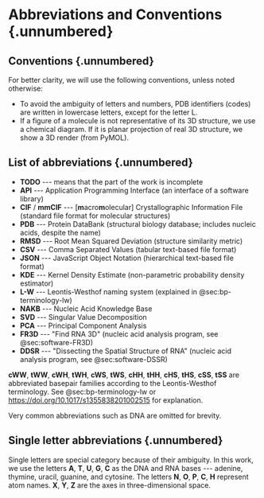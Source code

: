 # Abbreviations and Conventions {.unnumbered}


## Conventions {.unnumbered}

For better clarity, we will use the following conventions, unless noted otherwise:

* To avoid the ambiguity of letters and numbers, PDB identifiers (codes) are written in lowercase letters, except for the letter L.
* If a figure of a molecule is not representative of its 3D structure, we use a chemical diagram. If it is planar projection of real 3D structure, we show a 3D render (from PyMOL).

## List of abbreviations {.unnumbered}

* **TODO** --- means that the part of the work is incomplete
* **API** --- Application Programming Interface (an interface of a software library)
* **CIF** / **mmCIF** --- \[**m**acro**m**olecular\] Crystallographic Information File (standard file format for molecular structures)
* **PDB** --- Protein DataBank (structural biology database; includes nucleic acids, despite the name)
* **RMSD** --- Root Mean Squared Deviation (structure similarity metric)
* **CSV** --- Comma Separated Values (tabular text-based file format)
* **JSON** --- JavaScript Object Notation (hierarchical text-based file format)
* **KDE** --- Kernel Density Estimate (non-parametric probability density estimator)
* **L-W** --- Leontis-Westhof naming system (explained in @sec:bp-terminology-lw)
* **NAKB** --- Nucleic Acid Knowledge Base
* **SVD** --- Singular Value Decomposition
* **PCA** --- Principal Component Analysis
* **FR3D** --- "Find RNA 3D" (nucleic acid analysis program, see @sec:software-FR3D)
* **DDSR** --- "Dissecting the Spatial Structure of RNA" (nucleic acid analysis program, see @sec:software-DSSR)

**cWW**, **tWW**, **cWH**, **tWH**, **cWS**, **tWS**, **cHH**, **tHH**, **cHS**, **tHS**, **cSS**, **tSS** are abbreviated basepair families according to the Leontis-Westhof terminology. See @sec:bp-terminology-lw or <https://doi.org/10.1017/s1355838201002515> for explanation.

Very common abbreviations such as DNA are omitted for brevity.

## Single letter abbreviations {.unnumbered}

Single letters are special category because of their ambiguity.
In this work, we use the letters **A**, **T**, **U**, **G**, **C** as the DNA and RNA bases --- adenine, thymine, uracil, guanine, and cytosine.
The letters **N**, **O**, **P**, **C**, **H** represent atom names.
**X**, **Y**, **Z** are the axes in three-dimensional space.

<!-- 
```
rg '\b[A-Z]{2,}\b' text/ --type md -o --no-filename --no-line-number | sort | uniq -c
``` -->
